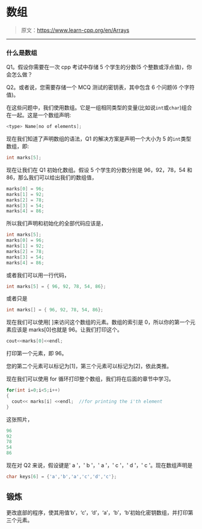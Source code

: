 # 数组

> 原文：<https://www.learn-cpp.org/en/Arrays>

* * *

### 什么是数组

Q1。假设你需要在一次 cpp 考试中存储 5 个学生的分数(5 个整数或浮点值)，你会怎么做？

Q2。或者说，您需要存储一个 MCQ 测试的密钥表，其中包含 6 个问题(6 个字符值)。

在这些问题中，我们使用数组。它是一组相同类型的变量(比如说`int`或`char`)组合在一起。这是一个数组声明:

```cpp
<type> Name[no of elements]; 
```

现在我们知道了声明数组的语法，Q1 的解决方案是声明一个大小为 5 的`int`类型数组，即:

```cpp
int marks[5]; 
```

现在让我们在 Q1 初始化数组。假设 5 个学生的分数分别是 96，92，78，54 和 86，那么我们可以给出我们的数组值，

```cpp
marks[0] = 96;
marks[1] = 92;
marks[2] = 78;
marks[3] = 54;
marks[4] = 86; 
```

所以我们声明和初始化的全部代码应该是，

```cpp
int marks[5];
marks[0] = 96;
marks[1] = 92;
marks[2] = 78;
marks[3] = 54;
marks[4] = 86; 
```

或者我们可以用一行代码，

```cpp
int marks[5] = { 96, 92, 78, 54, 86}; 
```

或者只是

```cpp
int marks[] = { 96, 92, 78, 54, 86}; 
```

现在我们可以使用[ ]来访问这个数组的元素。数组的索引是 0，所以你的第一个元素应该是 marks[0]也就是 96。让我们打印这个。

```cpp
cout<<marks[0]<<endl; 
```

打印第一个元素，即 96。

您的第二个元素可以标记为[1]，第三个元素可以标记为[2]，依此类推。

现在我们可以使用 for 循环打印整个数组，我们将在后面的章节中学习。

```cpp
for(int i=0;i<5;i++)
{
  cout<< marks[i] <<endl;  //for printing the i'th element
} 
```

这张照片，

```cpp
96
92
78
54
86 
```

现在对 Q2 来说，假设键是' a '，' b '，' a '，' c '，' d '，' c '。现在数组声明是

```cpp
char keys[6] = {'a','b','a','c','d','c'}; 
```

## 锻炼

更改底部的程序，使其用值‘b’，‘c’，‘d’，‘a’，‘b’，‘b’初始化密钥数组，并打印第三个元素。